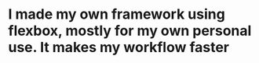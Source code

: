 # I made my own framework using flexbox, mostly for my own personal use. It makes my workflow faster
